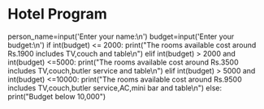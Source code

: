 # Hotel Program
person_name=input('Enter your name:\n')
budget=input('Enter your budget:\n')
if int(budget) <= 2000:
    print("The rooms available cost around Rs.1900 includes TV,couch and table\n")
elif int(budget) > 2000 and int(budget) <=5000:
    print("The rooms available cost around Rs.3500 includes TV,couch,butler service and table\n")
elif int(budget) > 5000 and int(budget) <=10000:
    print("The rooms available cost around Rs.9500 includes TV,couch,butler service,AC,mini bar and table\n")
else:
    print("Budget below 10,000")

